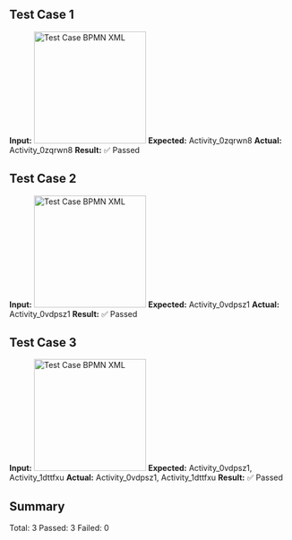 ## Test Case 1
**Input:** <img src="https://gripl.mertendieckmann.de/api/dataset/1/preview?correctIds=Activity_0zqrwn8&falsePositiveIds=&falseNegativeIds=" alt="Test Case BPMN XML" height="200" />
**Expected:** Activity_0zqrwn8
**Actual:** Activity_0zqrwn8
**Result:** ✅ Passed

## Test Case 2
**Input:** <img src="https://gripl.mertendieckmann.de/api/dataset/2/preview?correctIds=Activity_0vdpsz1&falsePositiveIds=&falseNegativeIds=" alt="Test Case BPMN XML" height="200" />
**Expected:** Activity_0vdpsz1
**Actual:** Activity_0vdpsz1
**Result:** ✅ Passed

## Test Case 3
**Input:** <img src="https://gripl.mertendieckmann.de/api/dataset/3/preview?correctIds=Activity_0vdpsz1,Activity_1dttfxu&falsePositiveIds=&falseNegativeIds=" alt="Test Case BPMN XML" height="200" />
**Expected:** Activity_0vdpsz1, Activity_1dttfxu
**Actual:** Activity_0vdpsz1, Activity_1dttfxu
**Result:** ✅ Passed

## Summary
Total: 3
Passed: 3
Failed: 0
